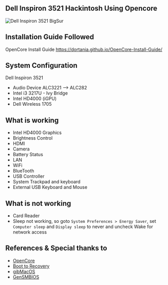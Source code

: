 ## Dell Inspiron 3521 Hackintosh Using Opencore
![Dell Inspiron 3521 BigSur](https://i.imgur.com/7NNG1gg.png)

## Installation Guide Followed
 OpenCore Install Guide https://dortania.github.io/OpenCore-Install-Guide/

## System Configuration
Dell Inspiron 3521
- Audio Device ALC3221 --> ALC282
- Intel i3 3217U - Ivy Bridge
- Intel HD4000 (iGPU)
- Dell Wireless 1705
## What is working
- Intel HD4000 Graphics
- Brightness Control
- HDMI
- Camera
- Battery Status
- LAN
- WiFi
- BlueTooth
- USB Controller
- System Trackpad and keyboard
- External USB Keyboard and Mouse

## What is not working
- Card Reader
- Sleep not working, so goto `System Preferences > Energy Saver`, set `Computer sleep` and `Display sleep` to never and uncheck Wake for network access

## References & Special thanks to
- [OpenCore](https://dortania.github.io/OpenCore-Install-Guide/)
- [Boot to Recovery](https://apple.stackexchange.com/questions/367336/macos-boot-to-recovery-mode-command-line)
- [gibMacOS ](https://github.com/corpnewt/gibMacOS)
- [GenSMBIOS](https://github.com/corpnewt/GenSMBIOS)
